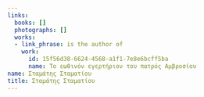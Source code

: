 ```yaml
---
links:
  books: []
  photographs: []
  works:
  - link_phrase: is the author of
    work:
      id: 15f56d38-6624-4568-a1f1-7e8e6bcff5ba
      name: Το εωθινόν εγερτήριον του πατρός Αμβροσίου
name: Σταμάτης Σταματίου
title: Σταμάτης Σταματίου
---
```


